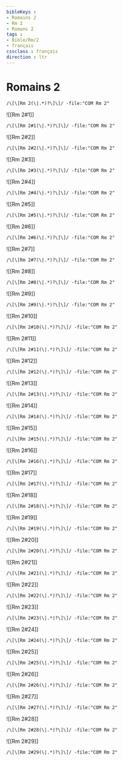 ```yaml
---
bibleKeys : 
- Romains 2
- Rm 2
- Romans 2
tags : 
- Bible/Rm/2
- français
cssclass : français
direction : ltr
---
```


# Romains 2

```query
/\[\[Rm 2(\|.*)?\]\]/ -file:"COM Rm 2"
```



![[Rm 2#1]]

```query
/\[\[Rm 2#1(\|.*)?\]\]/ -file:"COM Rm 2"
```

![[Rm 2#2]]

```query
/\[\[Rm 2#2(\|.*)?\]\]/ -file:"COM Rm 2"
```

![[Rm 2#3]]

```query
/\[\[Rm 2#3(\|.*)?\]\]/ -file:"COM Rm 2"
```

![[Rm 2#4]]

```query
/\[\[Rm 2#4(\|.*)?\]\]/ -file:"COM Rm 2"
```

![[Rm 2#5]]

```query
/\[\[Rm 2#5(\|.*)?\]\]/ -file:"COM Rm 2"
```

![[Rm 2#6]]

```query
/\[\[Rm 2#6(\|.*)?\]\]/ -file:"COM Rm 2"
```

![[Rm 2#7]]

```query
/\[\[Rm 2#7(\|.*)?\]\]/ -file:"COM Rm 2"
```

![[Rm 2#8]]

```query
/\[\[Rm 2#8(\|.*)?\]\]/ -file:"COM Rm 2"
```

![[Rm 2#9]]

```query
/\[\[Rm 2#9(\|.*)?\]\]/ -file:"COM Rm 2"
```

![[Rm 2#10]]

```query
/\[\[Rm 2#10(\|.*)?\]\]/ -file:"COM Rm 2"
```

![[Rm 2#11]]

```query
/\[\[Rm 2#11(\|.*)?\]\]/ -file:"COM Rm 2"
```

![[Rm 2#12]]

```query
/\[\[Rm 2#12(\|.*)?\]\]/ -file:"COM Rm 2"
```

![[Rm 2#13]]

```query
/\[\[Rm 2#13(\|.*)?\]\]/ -file:"COM Rm 2"
```

![[Rm 2#14]]

```query
/\[\[Rm 2#14(\|.*)?\]\]/ -file:"COM Rm 2"
```

![[Rm 2#15]]

```query
/\[\[Rm 2#15(\|.*)?\]\]/ -file:"COM Rm 2"
```

![[Rm 2#16]]

```query
/\[\[Rm 2#16(\|.*)?\]\]/ -file:"COM Rm 2"
```

![[Rm 2#17]]

```query
/\[\[Rm 2#17(\|.*)?\]\]/ -file:"COM Rm 2"
```

![[Rm 2#18]]

```query
/\[\[Rm 2#18(\|.*)?\]\]/ -file:"COM Rm 2"
```

![[Rm 2#19]]

```query
/\[\[Rm 2#19(\|.*)?\]\]/ -file:"COM Rm 2"
```

![[Rm 2#20]]

```query
/\[\[Rm 2#20(\|.*)?\]\]/ -file:"COM Rm 2"
```

![[Rm 2#21]]

```query
/\[\[Rm 2#21(\|.*)?\]\]/ -file:"COM Rm 2"
```

![[Rm 2#22]]

```query
/\[\[Rm 2#22(\|.*)?\]\]/ -file:"COM Rm 2"
```

![[Rm 2#23]]

```query
/\[\[Rm 2#23(\|.*)?\]\]/ -file:"COM Rm 2"
```

![[Rm 2#24]]

```query
/\[\[Rm 2#24(\|.*)?\]\]/ -file:"COM Rm 2"
```

![[Rm 2#25]]

```query
/\[\[Rm 2#25(\|.*)?\]\]/ -file:"COM Rm 2"
```

![[Rm 2#26]]

```query
/\[\[Rm 2#26(\|.*)?\]\]/ -file:"COM Rm 2"
```

![[Rm 2#27]]

```query
/\[\[Rm 2#27(\|.*)?\]\]/ -file:"COM Rm 2"
```

![[Rm 2#28]]

```query
/\[\[Rm 2#28(\|.*)?\]\]/ -file:"COM Rm 2"
```

![[Rm 2#29]]

```query
/\[\[Rm 2#29(\|.*)?\]\]/ -file:"COM Rm 2"
```

